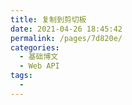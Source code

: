 ```yaml
---
title: 复制到剪切板
date: 2021-04-26 18:45:42
permalink: /pages/7d820e/
categories:
  - 基础博文
  - Web API
tags:
  -
---
```

